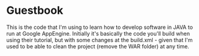 Guestbook
=========

This is the code that I'm using to learn how to develop software in JAVA to run at Google AppEngine. Initially it's basically the code you'll build when using their tutorial, but with some changes at the build.xml - given that I'm used to be able to clean the project (remove the WAR folder) at any time.
